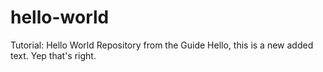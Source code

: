 # hello-world
Tutorial: Hello World Repository from the Guide
Hello, this is a new added text.
Yep that's right.
